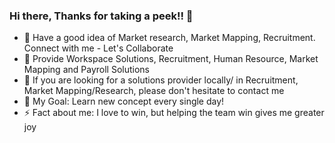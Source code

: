### Hi there, Thanks for taking a peek!! 👋

- 🔭 Have a good idea of Market research, Market Mapping, Recruitment. Connect with me - Let's Collaborate
- 👯 Provide Workspace Solutions, Recruitment, Human Resource, Market Mapping and Payroll Solutions
- 💬 If you are looking for a solutions provider locally/ in Recruitment, Market Mapping/Research, please don't hesitate to contact me
- 🌱 My Goal: Learn new concept every single day!
- ⚡ Fact about me: I love to win, but helping the team win gives me greater joy





<!--
**MaheshSSingh/MaheshSSingh** is a ✨ _special_ ✨ repository because its `README.md` (this file) appears on your GitHub profile.

Here are some ideas to get you started:


- 🤔 I’m looking for help with ...
- 📫 How to reach me: ...
- 😄 Pronouns: ...
-->
